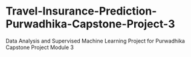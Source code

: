 # Travel-Insurance-Prediction-Purwadhika-Capstone-Project-3
Data Analysis and Supervised Machine Learning Project for Purwadhika Capstone Project Module 3
